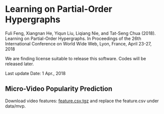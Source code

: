 # Learning on Partial-Order Hypergraphs
Fuli Feng, Xiangnan He, Yiqun Liu, Liqiang Nie, and Tat-Seng Chua (2018). Learning on Partial-Order Hypergraphs. In Proceedings of the 26th International Conference on World Wide Web, Lyon, France, April 23-27, 2018

We are finding license suitable to release this software. Codes will be released later.

Last update Date: 1 Apr., 2018
<!---Source code of partial-order hypergraph and baselines in our WWW 2018 paper, Learning on Partial-Order Hypergraphs

## Requirements

* TensorFlow (1.2)
* Python (2.7)

## Data

You need to download the feature file of micro-videos and save it under path (data/mvp/) before run the scripts about micro-video popularity prediction.

## University Ranking

Change working directory

```
cd cur
```

Run scripts

| Method | Command |
| :-----------: | :-----------: |
| **Simple_Graph** | ```python graph_ranking.py``` |
| **Hypergraph** | ```python graph_ranking.py -t hyper``` |
| **POH_Salary** | ```python poh_ranking.py``` |
| **POH_NCEE** | ```python poh_ranking.py -t ncee``` |
| **POH_All** | ```python poh_ranking.py -t all``` |
--->
## Micro-Video Popularity Prediction

Download video features: [feature.csv.tgz](https://drive.google.com/open?id=1A8PuXN9CFTJpocAHq0kPa0vbfYZ95ZRh) and replace the feature.csv under data/mvp.

<!---Change working directory

```
cd mvp
```

Run scripts

| Method | Command |
| :-----------: | :-----------: |
| **Simple_Graph** | ```python graph_regression.py``` |
| **Hypergraph** | ```python graph_regression.py -t hyper``` |
| **POH_Follow** | ```python poh_regression.py -t follow``` |
| **POH_Loop** | ```python poh_regression.py -t loop``` |
| **POH_All** | ```python poh_regression.py -t all``` |
| **GCN** | ```python gcn_regression.py``` |
| **LR_HG** | ```python lr_hg_regression.py``` |
| **LR_POH** | ```python lr_poh_regression.py``` |

## Cite

If you use the code, please kindly cite the following paper:
```
@inproceedings{fuli2018learning,
  title={Learning on Partial-Orde Hypergraphs},
  author={Feng, Fuli and He, Xiangnan and Liu, Yiqun, and Nie, Liqiang and Chua Tat-Seng},
  booktitle={Proceedings of the 26th International Conference on World Wide Web},
  year={2018},
  organization={ACM}
}
```

## Contact

fulifeng93@gmail.com
--->
